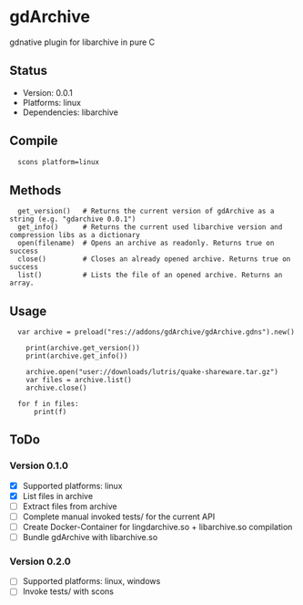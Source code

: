 # gdArchive
gdnative plugin for libarchive in pure C

## Status
* Version: 0.0.1
* Platforms: linux
* Dependencies: libarchive

## Compile
```bash
  scons platform=linux
```

## Methods
```gdscript
  get_version()   # Returns the current version of gdArchive as a string (e.g. "gdarchive 0.0.1")
  get_info()      # Returns the current used libarchive version and compression libs as a dictionary
  open(filename)  # Opens an archive as readonly. Returns true on success
  close()         # Closes an already opened archive. Returns true on success
  list()          # Lists the file of an opened archive. Returns an array.
```

## Usage
```gdscript
  var archive = preload("res://addons/gdArchive/gdArchive.gdns").new()

	print(archive.get_version())
	print(archive.get_info())
  
	archive.open("user://downloads/lutris/quake-shareware.tar.gz")
	var files = archive.list()
	archive.close()
  
  for f in files:
	  print(f)
```

## ToDo
### Version 0.1.0
- [x] Supported platforms: linux
- [x] List files in archive
- [ ] Extract files from archive
- [ ] Complete manual invoked tests/ for the current API
- [ ] Create Docker-Container for lingdarchive.so + libarchive.so compilation
- [ ] Bundle gdArchive with libarchive.so
### Version 0.2.0
- [ ] Supported platforms: linux, windows
- [ ] Invoke tests/ with scons
